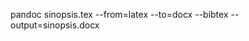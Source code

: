 pandoc sinopsis.tex --from=latex --to=docx --bibtex --output=sinopsis.docx        
       <!-- --reference-docx=my-reference.docx -->
       <!-- --bibliography sigproc.bib         \ -->
